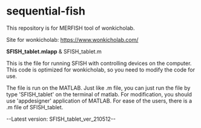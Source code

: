 # sequential-fish

This repository is for MERFISH tool of wonkicholab.


Site for wonkicholab: 
https://www.wonkicholab.com/

**SFISH_tablet.mlapp** & SFISH_tablet.m

This is the file for running SFISH with controlling devices on the computer.
This code is optimized for wonkicholab, so you need to modify the code for use.

The file is run on the MATLAB. 
Just like .m file, you can just run the file by type 'SFISH_tablet' on the terminal of matlab.
For modification, you should use 'appdesigner' application of MATLAB.
For ease of the users, there is a .m file of SFISH_tablet.


--Latest version: SFISH_tablet_ver_210512--
